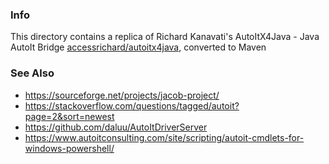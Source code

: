 ### Info

This directory contains a replica of Richard Kanavati's AutoItX4Java - Java AutoIt Bridge
[accessrichard/autoitx4java](https://github.com/accessrichard/autoitx4java), converted to Maven

### See Also

  * https://sourceforge.net/projects/jacob-project/
  * https://stackoverflow.com/questions/tagged/autoit?page=2&sort=newest
  * https://github.com/daluu/AutoItDriverServer
  * https://www.autoitconsulting.com/site/scripting/autoit-cmdlets-for-windows-powershell/
